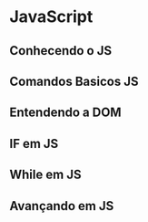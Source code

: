 # JavaScript
 ## Conhecendo o JS
 ## Comandos Basicos JS
 ## Entendendo a DOM
 ## IF em JS
 ## While em JS
 ## Avançando em JS

